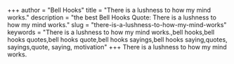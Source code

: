 +++
author = "Bell Hooks"
title = "There is a lushness to how my mind works."
description = "the best Bell Hooks Quote: There is a lushness to how my mind works."
slug = "there-is-a-lushness-to-how-my-mind-works"
keywords = "There is a lushness to how my mind works.,bell hooks,bell hooks quotes,bell hooks quote,bell hooks sayings,bell hooks saying,quotes, sayings,quote, saying, motivation"
+++
There is a lushness to how my mind works.
